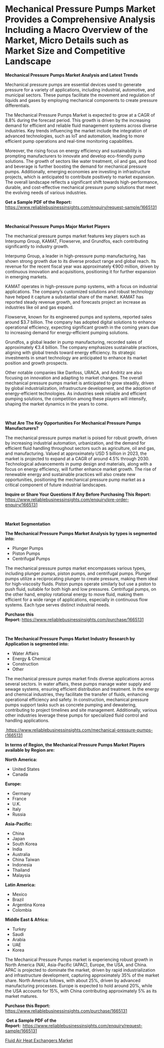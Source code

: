 <p><h1>Mechanical Pressure Pumps Market Provides a Comprehensive Analysis Including a Macro Overview of the Market, Micro Details such as Market Size and Competitive Landscape</h1></p><p><strong>Mechanical Pressure Pumps Market Analysis and Latest Trends</strong></p>
<p><p>Mechanical pressure pumps are essential devices used to generate pressure for a variety of applications, including industrial, automotive, and municipal sectors. These pumps facilitate the movement and regulation of liquids and gases by employing mechanical components to create pressure differentials.</p><p>The Mechanical Pressure Pumps Market is expected to grow at a CAGR of 8.8% during the forecast period. This growth is driven by the increasing demand for efficient and reliable fluid management systems across diverse industries. Key trends influencing the market include the integration of advanced technologies, such as IoT and automation, leading to more efficient pump operations and real-time monitoring capabilities. </p><p>Moreover, the rising focus on energy efficiency and sustainability is prompting manufacturers to innovate and develop eco-friendly pump solutions. The growth of sectors like water treatment, oil and gas, and food and beverage is further boosting the demand for mechanical pressure pumps. Additionally, emerging economies are investing in infrastructure projects, which is anticipated to contribute positively to market expansion. The overall landscape reflects a significant shift towards high-performance, durable, and cost-effective mechanical pressure pump solutions that meet the evolving needs of various industries.</p></p>
<p><strong>Get a Sample PDF of the Report:&nbsp;</strong> <a href="https://www.reliablebusinessinsights.com/enquiry/request-sample/1665131?utm_campaign=3086&utm_medium=2&utm_source=Github&utm_content=ia&utm_term=08032025&utm_id=mechanical-pressure-pumps">https://www.reliablebusinessinsights.com/enquiry/request-sample/1665131</a></p>
<p>&nbsp;</p>
<p><strong>Mechanical Pressure Pumps Major Market Players</strong></p>
<p><p>The mechanical pressure pumps market features key players such as Interpump Group, KAMAT, Flowserve, and Grundfos, each contributing significantly to industry growth. </p><p>Interpump Group, a leader in high-pressure pump manufacturing, has shown strong growth due to its diverse product range and global reach. Its revenue for the recent fiscal year was approximately €900 million, driven by continuous innovation and acquisitions, positioning it for further expansion in emerging markets.</p><p>KAMAT operates in high-pressure pump systems, with a focus on industrial applications. The company’s customized solutions and robust technology have helped it capture a substantial share of the market. KAMAT has reported steady revenue growth, and forecasts project an increase as industries like oil and gas expand.</p><p>Flowserve, known for its engineered pumps and systems, reported sales around $3.7 billion. The company has adopted digital solutions to enhance operational efficiency, expecting significant growth in the coming years due to increasing demand for energy-efficient pumping solutions.</p><p>Grundfos, a global leader in pump manufacturing, recorded sales of approximately €3.4 billion. The company emphasizes sustainable practices, aligning with global trends toward energy efficiency. Its strategic investments in smart technology are anticipated to enhance its market position and growth prospects.</p><p>Other notable companies like Danfoss, URACA, and Andritz are also focusing on innovation and adapting to market changes. The overall mechanical pressure pumps market is anticipated to grow steadily, driven by global industrialization, infrastructure development, and the adoption of energy-efficient technologies. As industries seek reliable and efficient pumping solutions, the competition among these players will intensify, shaping the market dynamics in the years to come.</p></p>
<p>&nbsp;</p>
<p><strong>What Are The Key Opportunities For Mechanical Pressure Pumps Manufacturers?</strong></p>
<p><p>The mechanical pressure pumps market is poised for robust growth, driven by increasing industrial automation, urbanization, and the demand for efficient fluid handling throughout sectors such as agriculture, oil and gas, and manufacturing. Valued at approximately USD 5 billion in 2023, the market is projected to expand at a CAGR of around 4.5% through 2030. Technological advancements in pump design and materials, along with a focus on energy efficiency, will further enhance market growth. The rise of renewable energy and sustainable practices will also create new opportunities, positioning the mechanical pressure pump market as a critical component of future industrial landscapes.</p></p>
<p><strong>Inquire or Share Your Questions If Any Before Purchasing This Report:</strong> <a href="https://www.reliablebusinessinsights.com/enquiry/pre-order-enquiry/1665131?utm_campaign=3086&utm_medium=2&utm_source=Github&utm_content=ia&utm_term=08032025&utm_id=mechanical-pressure-pumps">https://www.reliablebusinessinsights.com/enquiry/pre-order-enquiry/1665131</a></p>
<p>&nbsp;</p>
<p><strong>Market Segmentation</strong></p>
<p><strong>The Mechanical Pressure Pumps Market Analysis by types is segmented into:</strong></p>
<p><ul><li>Plunger Pumps</li><li>Piston Pumps</li><li>Centrifugal Pumps</li></ul></p>
<p><p>The mechanical pressure pumps market encompasses various types, including plunger pumps, piston pumps, and centrifugal pumps. Plunger pumps utilize a reciprocating plunger to create pressure, making them ideal for high-viscosity fluids. Piston pumps operate similarly but use a piston to push fluid, suitable for both high and low pressures. Centrifugal pumps, on the other hand, employ rotational energy to move fluid, making them efficient for a wide range of applications, especially in continuous flow systems. Each type serves distinct industrial needs.</p></p>
<p><strong>Purchase this Report:&nbsp;</strong><a href="https://www.reliablebusinessinsights.com/purchase/1665131?utm_campaign=3086&utm_medium=2&utm_source=Github&utm_content=ia&utm_term=08032025&utm_id=mechanical-pressure-pumps">https://www.reliablebusinessinsights.com/purchase/1665131</a></p>
<p>&nbsp;</p>
<p><strong>The Mechanical Pressure Pumps Market Industry Research by Application is segmented into:</strong></p>
<p><ul><li>Water Affairs</li><li>Energy & Chemical</li><li>Construction</li><li>Other</li></ul></p>
<p><p>The mechanical pressure pumps market finds diverse applications across several sectors. In water affairs, these pumps manage water supply and sewage systems, ensuring efficient distribution and treatment. In the energy and chemical industries, they facilitate the transfer of fluids, enhancing operational efficiency and safety. In construction, mechanical pressure pumps support tasks such as concrete pumping and dewatering, contributing to project timelines and site management. Additionally, various other industries leverage these pumps for specialized fluid control and handling applications.</p></p>
<p><a href="https://www.reliablebusinessinsights.com/mechanical-pressure-pumps-r1665131?utm_campaign=3086&utm_medium=2&utm_source=Github&utm_content=ia&utm_term=08032025&utm_id=mechanical-pressure-pumps">&nbsp;https://www.reliablebusinessinsights.com/mechanical-pressure-pumps-r1665131</a></p>
<p><strong>In terms of Region, the Mechanical Pressure Pumps Market Players available by Region are:</strong></p>
<p>
    <p> <strong> North America: </strong>
        <ul>
            <li>United States</li>
            <li>Canada</li>
        </ul>
        </p> 
    <p> <strong> Europe: </strong>
        <ul>
            <li>Germany</li>
            <li>France</li>
            <li>U.K.</li>
            <li>Italy</li>
            <li>Russia</li>
        </ul>
        </p> 
    <p> <strong> Asia-Pacific: </strong>
        <ul>
            <li>China</li>
            <li>Japan</li>
            <li>South Korea</li>
            <li>India</li>
            <li>Australia</li>
            <li>China Taiwan</li>
            <li>Indonesia</li>
            <li>Thailand</li>
            <li>Malaysia</li>
        </ul>
        </p> 
    <p> <strong> Latin America: </strong>
        <ul>
            <li>Mexico</li>
            <li>Brazil</li>
            <li>Argentina Korea</li>
            <li>Colombia</li>
        </ul>
        </p> 
    <p> <strong> Middle East & Africa: </strong>
        <ul>
            <li>Turkey</li>
            <li>Saudi</li>
            <li>Arabia</li>
            <li>UAE</li>
            <li>Korea</li>
        </ul>
    </p>
    </p>
<p><p>The Mechanical Pressure Pumps market is experiencing robust growth in North America (NA), Asia-Pacific (APAC), Europe, the USA, and China. APAC is projected to dominate the market, driven by rapid industrialization and infrastructure development, capturing approximately 35% of the market share. North America follows, with about 25%, driven by advanced manufacturing processes. Europe is expected to hold around 20%, while the USA accounts for 15%, with China contributing approximately 5% as its market matures.</p></p>
<p><strong>Purchase this Report: </strong><a href="https://www.reliablebusinessinsights.com/purchase/1665131?utm_campaign=3086&utm_medium=2&utm_source=Github&utm_content=ia&utm_term=08032025&utm_id=mechanical-pressure-pumps">https://www.reliablebusinessinsights.com/purchase/1665131</a></p>
<p>&nbsp;<strong>Get a Sample PDF of the Report:&nbsp;&nbsp;</strong><a href="https://www.reliablebusinessinsights.com/enquiry/request-sample/1665131?utm_campaign=3086&utm_medium=2&utm_source=Github&utm_content=ia&utm_term=08032025&utm_id=mechanical-pressure-pumps">https://www.reliablebusinessinsights.com/enquiry/request-sample/1665131</a></p>
<p><strong></strong></p>
<p><p><a href="https://github.com/penecorodz74/Market-Research-Report-List-1/blob/main/fluid-air-heat-exchangers-market.md?utm_campaign=3086&utm_medium=2&utm_source=Github&utm_content=ia&utm_term=08032025&utm_id=mechanical-pressure-pumps">Fluid Air Heat Exchangers Market</a></p></p>